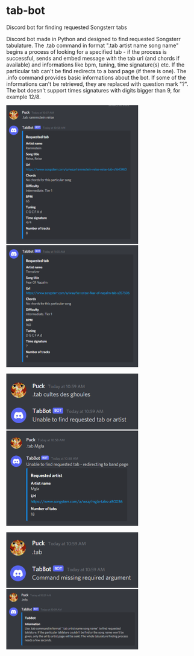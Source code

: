 # tab-bot
Discord bot for finding requested Songsterr tabs

Discord bot made in Python and designed to find requested Songsterr tabulature. The .tab command in format ".tab artist name song name" begins a process of looking for a specified tab - if the process is successful, sends and embed message with the tab url (and chords if available) and informations like bpm, tuning, time signature(s) etc. If the particular tab can't be find redirects to a band page (if there is one). The .info command provides basic informations about the bot. If some of the informations can't be retrieved, they are replaced with question mark "?". The bot doesn't support times signatures with digits bigger than 9, for example 12/8. 

<p float="left">
<img src = screenshots/img_1.png width=350 />
<img src = screenshots/img_6.png width=350 />
</p>

<p float="left">
<img src = screenshots/img_3.png width=350 />
<img src = screenshots/img_2.png width=350 />
</p>

<p float="left">
<img src = screenshots/img_4.png width=350 />
<img src = screenshots/img_5.png width=350 />
</p>

